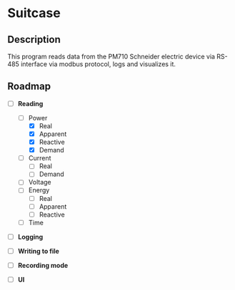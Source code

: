 # Suitcase
## Description
This program reads data from the PM710 Schneider electric device via RS-485 interface via modbus protocol, logs and visualizes it.

## Roadmap
- [ ] **Reading**
  - [ ] Power
    - [x] Real
    - [x] Apparent
    - [x] Reactive
    - [x] Demand
  - [ ] Current
    - [ ] Real
    - [ ] Demand 
  - [ ] Voltage
  - [ ] Energy
    - [ ] Real
    - [ ] Apparent
    - [ ] Reactive
  - [ ] Time
- [ ] **Logging**
- [ ] **Writing to file**
- [ ] **Recording mode**
- [ ] **UI**

		
